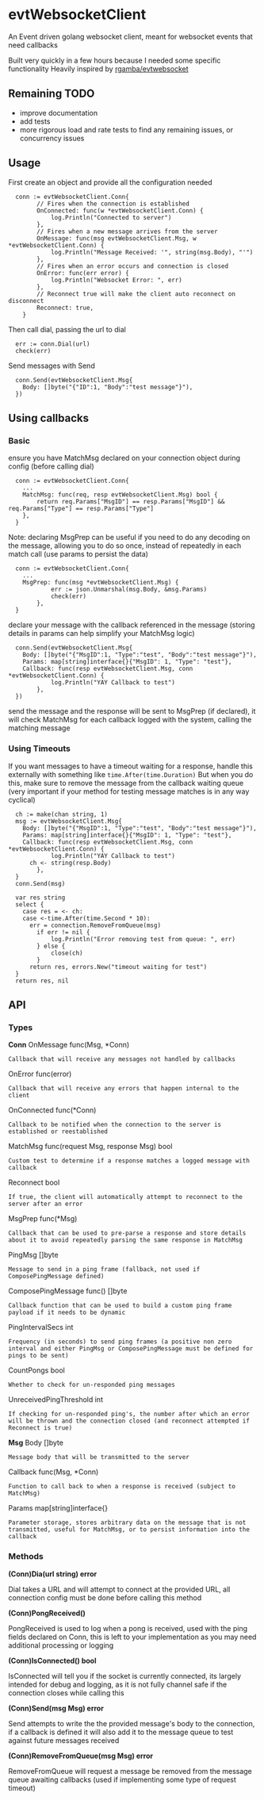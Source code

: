 # evtWebsocketClient
An Event driven golang websocket client, meant for websocket events that need callbacks

Built very quickly in a few hours because I needed some specific functionality
Heavily inspired by [rgamba/evtwebsocket](https://github.com/rgamba/evtwebsocket)

## Remaining TODO
 - improve documentation
 - add tests
 - more rigorous load and rate tests to find any remaining issues, or concurrency issues

## Usage

First create an object and provide all the configuration needed
```
  conn := evtWebsocketClient.Conn{
		// Fires when the connection is established
		OnConnected: func(w *evtWebsocketClient.Conn) {
			log.Println("Connected to server")
		},
		// Fires when a new message arrives from the server
		OnMessage: func(msg evtWebsocketClient.Msg, w *evtWebsocketClient.Conn) {
			log.Println("Message Received: '", string(msg.Body), "'")
		},
		// Fires when an error occurs and connection is closed
		OnError: func(err error) {
			log.Println("Websocket Error: ", err)
		},
		// Reconnect true will make the client auto reconnect on disconnect
		Reconnect: true,
	}
```

Then call dial, passing the url to dial
```
  err := conn.Dial(url)
  check(err)
```

Send messages with Send
```
  conn.Send(evtWebsocketClient.Msg{
    Body: []byte("{"ID":1, "Body":"test message"}"),
  })
```

## Using callbacks
### Basic
ensure you have MatchMsg declared on your connection object during config (before calling dial)
```
  conn := evtWebsocketClient.Conn{
    ...
    MatchMsg: func(req, resp evtWebsocketClient.Msg) bool {
  		return req.Params["MsgID"] == resp.Params["MsgID"] && req.Params["Type"] == resp.Params["Type"]
  	},
  }
```

Note: declaring MsgPrep can be useful if you need to do any decoding on the message, allowing you to do so once, instead of repeatedly in each match call (use params to persist the data)
```
  conn := evtWebsocketClient.Conn{
    ...
    MsgPrep: func(msg *evtWebsocketClient.Msg) {
			err := json.Unmarshal(msg.Body, &msg.Params)
			check(err)
		},
  }
```

declare your message with the callback referenced in the message (storing details in params can help simplify your MatchMsg logic)
```
  conn.Send(evtWebsocketClient.Msg{
    Body: []byte("{"MsgID":1, "Type":"test", "Body":"test message"}"),
    Params: map[string]interface{}{"MsgID": 1, "Type": "test"},
    Callback: func(resp evtWebsocketClient.Msg, conn *evtWebsocketClient.Conn) {
			log.Println("YAY Callback to test")
		},
  })
```

send the message and the response will be sent to MsgPrep (if declared), it will check MatchMsg for each callback logged with the system, calling the matching message

### Using Timeouts
If you want messages to have a timeout waiting for a response, handle this externally with something like `time.After(time.Duration)`
But when you do this, make sure to remove the message from the callback waiting queue (very important if your method for testing message matches is in any way cyclical)
```
  ch := make(chan string, 1)
  msg := evtWebsocketClient.Msg{
    Body: []byte("{"MsgID":1, "Type":"test", "Body":"test message"}"),
    Params: map[string]interface{}{"MsgID": 1, "Type": "test"},
    Callback: func(resp evtWebsocketClient.Msg, conn *evtWebsocketClient.Conn) {
			log.Println("YAY Callback to test")
      ch <- string(resp.Body)
		},
  }
  conn.Send(msg)

  var res string
  select {
    case res = <- ch:
    case <-time.After(time.Second * 10):
      err = connection.RemoveFromQueue(msg)
  		if err != nil {
  			log.Println("Error removing test from queue: ", err)
  		} else {
  			close(ch)
  		}
      return res, errors.New("timeout waiting for test")
  }
  return res, nil

```

## API

### Types
**Conn**
  OnMessage   func(Msg, *Conn)

    Callback that will receive any messages not handled by callbacks

  OnError     func(error)

    Callback that will receive any errors that happen internal to the client

  OnConnected func(*Conn)

    Callback to be notified when the connection to the server is established or reestablished

  MatchMsg    func(request Msg, response Msg) bool

    Custom test to determine if a response matches a logged message with callback

  Reconnect   bool

    If true, the client will automatically attempt to reconnect to the server after an error

  MsgPrep     func(*Msg)

    Callback that can be used to pre-parse a response and store details about it to avoid repeatedly parsing the same response in MatchMsg

  PingMsg                 []byte

    Message to send in a ping frame (fallback, not used if ComposePingMessage defined)

  ComposePingMessage      func() []byte

    Callback function that can be used to build a custom ping frame payload if it needs to be dynamic

  PingIntervalSecs        int

    Frequency (in seconds) to send ping frames (a positive non zero interval and either PingMsg or ComposePingMessage must be defined for pings to be sent)

  CountPongs              bool

    Whether to check for un-responded ping messages

  UnreceivedPingThreshold int

    If checking for un-responded ping's, the number after which an error will be thrown and the connection closed (and reconnect attempted if Reconnect is true)

**Msg**
  Body     []byte

    Message body that will be transmitted to the server

  Callback func(Msg, *Conn)

    Function to call back to when a response is received (subject to MatchMsg)

  Params   map[string]interface{}

    Parameter storage, stores arbitrary data on the message that is not transmitted, useful for MatchMsg, or to persist information into the callback

### Methods
**(Conn)Dia(url string) error**

Dial takes a URL and will attempt to connect at the provided URL, all connection config must be done before calling this method

**(Conn)PongReceived()**

PongReceived is used to log when a pong is received, used with the ping fields declared on Conn, this is left to your implementation as you may need additional processing or logging

**(Conn)IsConnected() bool**

IsConnected will tell you if the socket is currently connected, its largely intended for debug and logging, as it is not fully channel safe if the connection closes while calling this

**(Conn)Send(msg Msg) error**

Send attempts to write the the provided message's body to the connection, if a callback is defined it will also add it to the message queue to test against future messages received

**(Conn)RemoveFromQueue(msg Msg) error**

RemoveFromQueue will request a message be removed from the message queue awaiting callbacks (used if implementing some type of request timeout)
